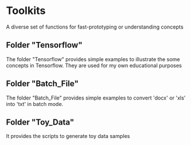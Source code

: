 # Toolkits
A diverse set of functions for fast-prototyping or understanding concepts

## Folder "Tensorflow"
The folder "Tensorflow" provides simple examples to illustrate the some concepts in Tensorflow. They are used for my own educational purposes

## Folder "Batch_File"
The folder "Batch_File" provides simple examples to convert 'docx' or 'xls' into 'txt' in batch mode.

## Folder "Toy_Data"

It provides the scripts to generate toy data samples
